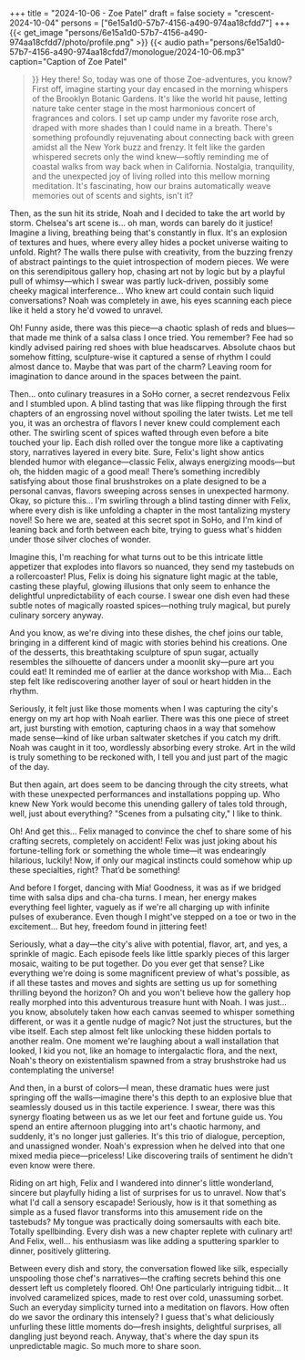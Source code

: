 +++
title = "2024-10-06 - Zoe Patel"
draft = false
society = "crescent-2024-10-04"
persons = ["6e15a1d0-57b7-4156-a490-974aa18cfdd7"]
+++
{{< get_image "persons/6e15a1d0-57b7-4156-a490-974aa18cfdd7/photo/profile.png" >}}
{{< audio
    path="persons/6e15a1d0-57b7-4156-a490-974aa18cfdd7/monologue/2024-10-06.mp3" 
    caption="Caption of Zoe Patel"
>}}
Hey there! So, today was one of those Zoe-adventures, you know?
First off, imagine starting your day encased in the morning whispers of the Brooklyn Botanic Gardens. It's like the world hit pause, letting nature take center stage in the most harmonious concert of fragrances and colors. I set up camp under my favorite rose arch, draped with more shades than I could name in a breath. There's something profoundly rejuvenating about connecting back with green amidst all the New York buzz and frenzy. It felt like the garden whispered secrets only the wind knew—softly reminding me of coastal walks from way back when in California. Nostalgia, tranquility, and the unexpected joy of living rolled into this mellow morning meditation. It's fascinating, how our brains automatically weave memories out of scents and sights, isn't it? 

Then, as the sun hit its stride, Noah and I decided to take the art world by storm. Chelsea's art scene is... oh man, words can barely do it justice! Imagine a living, breathing being that's constantly in flux. It's an explosion of textures and hues, where every alley hides a pocket universe waiting to unfold. Right? The walls there pulse with creativity, from the buzzing frenzy of abstract paintings to the quiet introspection of modern pieces. We were on this serendipitous gallery hop, chasing art not by logic but by a playful pull of whimsy—which I swear was partly luck-driven, possibly some cheeky magical interference... Who knew art could contain such liquid conversations? Noah was completely in awe, his eyes scanning each piece like it held a story he'd vowed to unravel.

Oh! Funny aside, there was this piece—a chaotic splash of reds and blues—that made me think of a salsa class I once tried. You remember? Fee had so kindly advised pairing red shoes with blue headscarves. Absolute chaos but somehow fitting, sculpture-wise it captured a sense of rhythm I could almost dance to. Maybe that was part of the charm? Leaving room for imagination to dance around in the spaces between the paint.

Then... onto culinary treasures in a SoHo corner, a secret rendezvous Felix and I stumbled upon. A blind tasting that was like flipping through the first chapters of an engrossing novel without spoiling the later twists. Let me tell you, it was an orchestra of flavors I never knew could complement each other. The swirling scent of spices wafted through even before a bite touched your lip. Each dish rolled over the tongue more like a captivating story, narratives layered in every bite. Sure, Felix's light show antics blended humor with elegance—classic Felix, always energizing moods—but oh, the hidden magic of a good meal! There’s something incredibly satisfying about those final brushstrokes on a plate designed to be a personal canvas, flavors sweeping across senses in unexpected harmony.
Okay, so picture this... I'm swirling through a blind tasting dinner with Felix, where every dish is like unfolding a chapter in the most tantalizing mystery novel! So here we are, seated at this secret spot in SoHo, and I'm kind of leaning back and forth between each bite, trying to guess what's hidden under those silver cloches of wonder. 

Imagine this, I'm reaching for what turns out to be this intricate little appetizer that explodes into flavors so nuanced, they send my tastebuds on a rollercoaster! Plus, Felix is doing his signature light magic at the table, casting these playful, glowing illusions that only seem to enhance the delightful unpredictability of each course. I swear one dish even had these subtle notes of magically roasted spices—nothing truly magical, but purely culinary sorcery anyway.

And you know, as we're diving into these dishes, the chef joins our table, bringing in a different kind of magic with stories behind his creations. One of the desserts, this breathtaking sculpture of spun sugar, actually resembles the silhouette of dancers under a moonlit sky—pure art you could eat! It reminded me of earlier at the dance workshop with Mia... Each step felt like rediscovering another layer of soul or heart hidden in the rhythm. 

Seriously, it felt just like those moments when I was capturing the city's energy on my art hop with Noah earlier. There was this one piece of street art, just bursting with emotion, capturing chaos in a way that somehow made sense—kind of like urban saltwater sketches if you catch my drift. Noah was caught in it too, wordlessly absorbing every stroke. Art in the wild is truly something to be reckoned with, I tell you and just part of the magic of the day.

But then again, art does seem to be dancing through the city streets, what with these unexpected performances and installations popping up. Who knew New York would become this unending gallery of tales told through, well, just about everything? "Scenes from a pulsating city," I like to think.

Oh! And get this... Felix managed to convince the chef to share some of his crafting secrets, completely on accident! Felix was just joking about his fortune-telling fork or something the whole time—it was endearingly hilarious, luckily! Now, if only our magical instincts could somehow whip up these specialties, right? That’d be something!

And before I forget, dancing with Mia! Goodness, it was as if we bridged time with salsa dips and cha-cha turns. I mean, her energy makes everything feel lighter, vaguely as if we're all charging up with infinite pulses of exuberance. Even though I might've stepped on a toe or two in the excitement… But hey, freedom found in jittering feet!

Seriously, what a day—the city's alive with potential, flavor, art, and yes, a sprinkle of magic. Each episode feels like little sparkly pieces of this larger mosaic, waiting to be put together. Do you ever get that sense? Like everything we're doing is some magnificent preview of what's possible, as if all these tastes and moves and sights are setting us up for something thrilling beyond the horizon?
Oh and you won't believe how the gallery hop really morphed into this adventurous treasure hunt with Noah. I was just... you know, absolutely taken how each canvas seemed to whisper something different, or was it a gentle nudge of magic? Not just the structures, but the vibe itself. Each step almost felt like unlocking these hidden portals to another realm. One moment we're laughing about a wall installation that looked, I kid you not, like an homage to intergalactic flora, and the next, Noah's theory on existentialism spawned from a stray brushstroke had us contemplating the universe! 

And then, in a burst of colors—I mean, these dramatic hues were just springing off the walls—imagine there's this depth to an explosive blue that seamlessly doused us in this tactile experience. I swear, there was this synergy floating between us as we let our feet and fortune guide us. You spend an entire afternoon plugging into art's chaotic harmony, and suddenly, it's no longer just galleries. It's this trio of dialogue, perception, and unassigned wonder. Noah's expression when he delved into that one mixed media piece—priceless! Like discovering trails of sentiment he didn't even know were there. 

Riding on art high, Felix and I wandered into dinner's little wonderland, sincere but playfully hiding a list of surprises for us to unravel. Now that's what I'd call a sensory escapade! Seriously, how is it that something as simple as a fused flavor transforms into this amusement ride on the tastebuds? My tongue was practically doing somersaults with each bite. Totally spellbinding. Every dish was a new chapter replete with culinary art! And Felix, well... his enthusiasm was like adding a sputtering sparkler to dinner, positively glittering. 

Between every dish and story, the conversation flowed like silk, especially unspooling those chef's narratives—the crafting secrets behind this one dessert left us completely floored. Oh! One particularly intriguing tidbit... It involved caramelized spices, made to rest over cold, unassuming sorbet. Such an everyday simplicity turned into a meditation on flavors. How often do we savor the ordinary this intensely? I guess that's what deliciously unfurling these little moments do—fresh insights, delightful surprises, all dangling just beyond reach.
Anyway, that's where the day spun its unpredictable magic. So much more to share soon.
